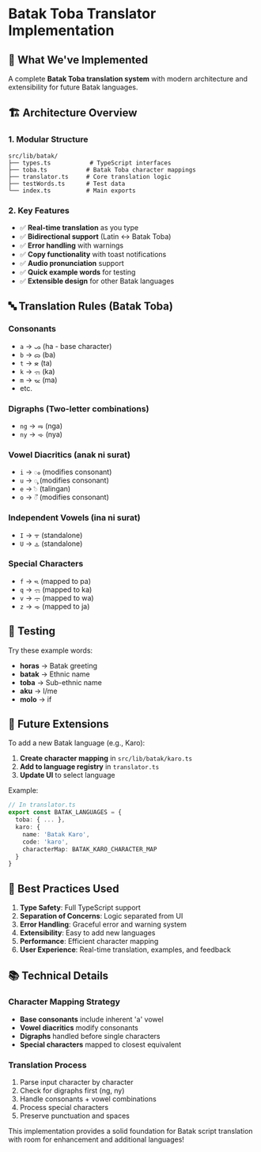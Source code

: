# Batak Toba Translator Implementation

## 🎯 What We've Implemented

A complete **Batak Toba translation system** with modern architecture and extensibility for future Batak languages.

## 🏗️ Architecture Overview

### 1. **Modular Structure**
```
src/lib/batak/
├── types.ts           # TypeScript interfaces
├── toba.ts           # Batak Toba character mappings
├── translator.ts     # Core translation logic
├── testWords.ts      # Test data
└── index.ts          # Main exports
```

### 2. **Key Features**
- ✅ **Real-time translation** as you type
- ✅ **Bidirectional support** (Latin ↔ Batak Toba)
- ✅ **Error handling** with warnings
- ✅ **Copy functionality** with toast notifications
- ✅ **Audio pronunciation** support
- ✅ **Quick example words** for testing
- ✅ **Extensible design** for other Batak languages

## 🔤 Translation Rules (Batak Toba)

### Consonants
- `a` → `ᯀ` (ha - base character)
- `b` → `ᯅ` (ba)
- `t` → `ᯖ` (ta)
- `k` → `ᯃ` (ka)
- `m` → `ᯔ` (ma)
- etc.

### Digraphs (Two-letter combinations)
- `ng` → `ᯒ` (nga)
- `ny` → `ᯐ` (nya)

### Vowel Diacritics (anak ni surat)
- `i` → `ᯪ` (modifies consonant)
- `u` → `ᯮ` (modifies consonant)
- `e` → `ᯩ` (talingan)
- `o` → `ᯭ` (modifies consonant)

### Independent Vowels (ina ni surat)
- `I` → `ᯤ` (standalone)
- `U` → `ᯥ` (standalone)

### Special Characters
- `f` → `ᯍ` (mapped to pa)
- `q` → `ᯃ` (mapped to ka)
- `v` → `ᯙ` (mapped to wa)
- `z` → `ᯐ` (mapped to ja)

## 🧪 Testing

Try these example words:
- **horas** → Batak greeting
- **batak** → Ethnic name
- **toba** → Sub-ethnic name
- **aku** → I/me
- **molo** → if

## 🚀 Future Extensions

To add a new Batak language (e.g., Karo):

1. **Create character mapping** in `src/lib/batak/karo.ts`
2. **Add to language registry** in `translator.ts`
3. **Update UI** to select language

Example:
```typescript
// In translator.ts
export const BATAK_LANGUAGES = {
  toba: { ... },
  karo: {
    name: 'Batak Karo',
    code: 'karo',
    characterMap: BATAK_KARO_CHARACTER_MAP
  }
}
```

## 🎯 Best Practices Used

1. **Type Safety**: Full TypeScript support
2. **Separation of Concerns**: Logic separated from UI
3. **Error Handling**: Graceful error and warning system
4. **Extensibility**: Easy to add new languages
5. **Performance**: Efficient character mapping
6. **User Experience**: Real-time translation, examples, and feedback

## 📚 Technical Details

### Character Mapping Strategy
- **Base consonants** include inherent 'a' vowel
- **Vowel diacritics** modify consonants
- **Digraphs** handled before single characters
- **Special characters** mapped to closest equivalent

### Translation Process
1. Parse input character by character
2. Check for digraphs first (ng, ny)
3. Handle consonants + vowel combinations
4. Process special characters
5. Preserve punctuation and spaces

This implementation provides a solid foundation for Batak script translation with room for enhancement and additional languages!
